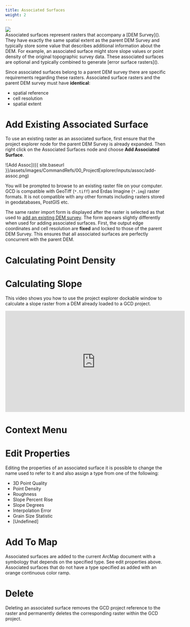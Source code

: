 ```yaml
---
title: Associated Surfaces
weight: 2
---
```


<div class="float-right">
<img src="{{ site.baseurl }}/assets/images/datasets/feshie_200h.png">
</div>
Associated surfaces represent rasters that accompany a [DEM Survey](). They have exactly the same spatial extent as the parent DEM Survey and typically store some value that describes additional information about the DEM. For example, an associated surface might store slope values or point density of the original topographic survey data. These associated surfaces are optional and typically combined to generate [error surface rasters]().

Since associated surfaces belong to a parent DEM survey there are  specific requirements regarding these rasters. Associated surface rasters and the parent DEM survey must have **identical**:

* spatial reference
* cell resolution
* spatial extent

# Add Existing Associated Surface

To use an existing raster as an associated surface, first ensure that the project explorer node for the parent DEM Survey is already expanded. Then right click on the Associated Surfaces node and choose **Add Associated Surface**.

![Add Assoc]({{ site.baseurl }}/assets/images/CommandRefs/00_ProjectExplorer/inputs/assoc/add-assoc.png)

You will be prompted to browse to an existing raster file on your computer. GCD is compatible with GeoTiff (`*.tiff`) and Erdas Imagine (`*.img`) raster formats. It is not compatible with any other formats including rasters stored in geodatabases, PostGIS etc. 

The same raster import form is displayed after the raster is selected as that used to [add an existing DEM survey](/Help/gcd-project-explorer/Inputs/dem-surveys.html#add-existing-dem-survey). The form appears slightly differently when used for adding associated surfaces. First, the output edge coordinates and cell resolution are **fixed** and locked to those of the parent DEM Survey. This ensures that all associated surfaces are perfectly concurrent with the parent DEM.

# Calculating Point Density

# Calculating Slope

This video shows you how to use the project explorer dockable window to calculate a slope raster from a DEM already loaded to a GCD project.

<div class="responsive-embed">
<iframe width="560" height="315" src="https://www.youtube.com/embed/b9DQ-UbgePw" frameborder="0" allow="autoplay; encrypted-media" allowfullscreen></iframe>
</div>

# Context Menu

# Edit Properties

Editing the properties of an associated surface it is possible to change the name used to refer to it and also assign a type from one of the following:

- 3D Point Quality
- Point Density
- Roughness
- Slope Percent Rise
- Slope Degrees
- Interpolation Error
- Grain Size Statistic
- [Undefined]

# Add To Map

Associated surfaces are added to the current ArcMap document with a symbology that depends on the specified type. See edit properties above. Associated surfaces that do not have a type specified as added with an orange continuous color ramp.

# Delete

Deleting an associated surface removes the GCD project reference to the raster and permanently deletes the corresponding raster within the GCD project.